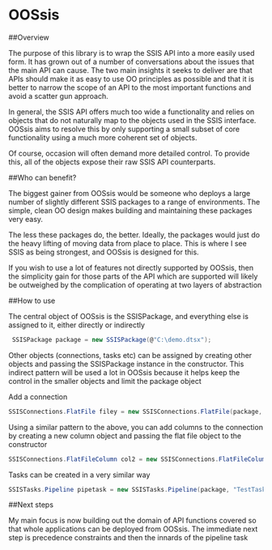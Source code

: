# OOSsis

##Overview

The purpose of this library is to wrap the SSIS API into a more easily used form.  It has grown out of a number of conversations 
about the issues that the main API can cause.  The two main insights it seeks to deliver are that APIs should make it as easy to
use OO principles as possible and that it is better to narrow the scope of an API to the most important functions and avoid a scatter gun approach.

In general, the SSIS API offers much too wide a functionality and relies on objects that do not
naturally map to the objects used in the SSIS interface.  OOSsis aims to resolve this by only supporting a small subset of core
functionality using a much more coherent set of objects.

Of course, occasion will often demand more detailed control.  To provide this, all of the objects expose their raw SSIS API 
counterparts.

##Who can benefit?

The biggest gainer from OOSsis would be someone who deploys a large number of slightly different SSIS packages to a range of
environments.  The simple, clean OO design makes building and maintaining these packages very easy.  

The less these packages do, the better.  Ideally, the packages would just do the heavy lifting of moving data from place to 
place.  This is where I see SSIS as being strongest, and OOSsis is designed for this.

If you wish to use a lot of features not directly supported by OOSsis, then the simplicity gain for those parts of the API which 
are supported will likely be outweighed by the complication of operating at two layers of abstraction

##How to use

The central object of OOSsis is the SSISPackage, and everything else is assigned to it, either directly or indirectly

```c#
 SSISPackage package = new SSISPackage(@"C:\demo.dtsx");
```

Other objects (connections, tasks etc) can be assigned by creating other objects and passing the SSISPackage instance in 
the constructor.  This indirect pattern will be used a lot in OOSsis because it helps keep the control in the smaller objects
and limit the package object

Add a connection

```c#
SSISConnections.FlatFile filey = new SSISConnections.FlatFile(package, @"C:\temp.csv");
```

Using a similar pattern to the above, you can add columns to the connection by creating a new column object and passing the 
flat file object to the constructor

```c#
SSISConnections.FlatFileColumn col2 = new SSISConnections.FlatFileColumn(filey, 100, "Count");
```

Tasks can be created in a very similar way
```c#
SSISTasks.Pipeline pipetask = new SSISTasks.Pipeline(package, "TestTaskPipe");
```

##Next steps

My main focus is now building out the domain of API functions covered so that whole applications can be deployed from OOSsis.
The immediate next step is precedence constraints and then the innards of the pipeline task


